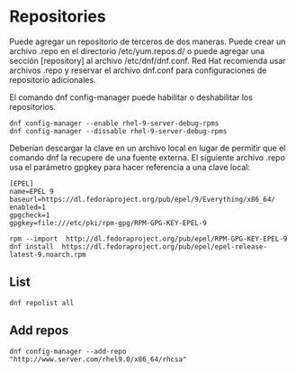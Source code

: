 # Repositories
Puede agregar un repositorio de terceros de dos maneras. Puede crear un archivo .repo en el directorio /﻿etc/yum.repos.d/ o puede agregar una sección [repository] al archivo /﻿etc/﻿dnf/﻿dnf.conf. 
Red Hat recomienda usar archivos .repo y reservar el archivo dnf.conf para configuraciones de repositorio adicionales. 

El comando dnf config-manager puede habilitar o deshabilitar los repositorios.

```
dnf config-manager --enable rhel-9-server-debug-rpms
dnf config-manager --dissable rhel-9-server-debug-rpms
```

Deberían descargar la clave en un archivo local en lugar de permitir que el comando dnf la recupere de una fuente externa. 
El siguiente archivo .repo usa el parámetro gpgkey para hacer referencia a una clave local:
````
[EPEL]
name=EPEL 9
baseurl=https://dl.fedoraproject.org/pub/epel/9/Everything/x86_64/
enabled=1
gpgcheck=1
gpgkey=file:///etc/pki/rpm-gpg/RPM-GPG-KEY-EPEL-9
````

```
rpm --import  http://dl.fedoraproject.org/pub/epel/RPM-GPG-KEY-EPEL-9 
dnf install  https://dl.fedoraproject.org/pub/epel/epel-release-latest-9.noarch.rpm
```

## List
```
dnf repolist all
```

## Add repos

```
dnf config-manager --add-repo "http://www.server.com/rhel9.0/x86_64/rhcsa"
```
